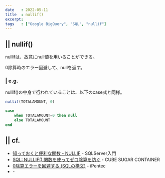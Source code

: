 ```yaml
---
date   : 2022-05-11
title  : nullif()
excerpt: 
tags   : ["Google BigQuery", "SQL", "nullif"]
---
```


## || nullif()

nullifは、故意にnull値を用いることができる。

0除算時のエラー回避して、nullを返す。

### | e.g.
nullif()の中身で行われていることは、以下のcase式と同様。
```sql
nullif(TOTALAMOUNT, 0) 
```
```sql
case 
    when TOTALAMOUNT=0 then null
    else TOTALAMOUNT
end 
```

## || cf.
+ [知っておくと便利な関数 - NULLIF](https://sql55.com/t-sql/t-sql-nullif.php) - SQLServer入門
+ [SQL: NULLIF() 関数を使ってゼロ除算を防ぐ](https://blog.amedama.jp/entry/2017/06/29/204834) - CUBE SUGAR CONTAINER
+ [0除算エラーを回避する (SQLの構文)](https://www.ipentec.com/document/sql-error-0-division) - iPentec
+ []() - 
